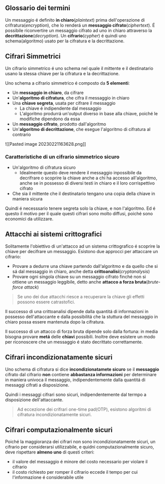 ## Glossario dei termini
Un messaggio é definito **in chiaro**(*plaintext*) prima dell'operazione di crifratura(*encryption*), che lo renderá un **messaggio cifrato**(*ciphertext*). É possibile riconvertire un messaggio cifrato ad uno in chiaro attraverso la **decrittazione**(*decryption*). Un **cifrario**(*cypher*) é quindi uno schema(algoritmo) usato per la cifratura e la decrittazione.
## Cifrari Simmetrici
Un cifrario simmetrico é uno schema nel quale il mittente e il destinatario usano la stessa chiave per la cifratura e la decrittazione.

Uno schema a cifrario simmetrico é composto da **5 elementi**:
- Un **messaggio in chiaro**, da cifrare
- Un'**algoritmo di cifratura**, che cifra il messaggio in chiaro
- Una **chiave segreta**, usata per cifrare il messaggio
	- La chiave é indipendente dal messaggio
	- L'algoritmo produrrá un'output diverso in base alla chiave, poiché le modifiche dipendono da essa
- Un **messaggio cifrato**, prodotto dall'algoritmo
- Un'**algoritmo di decrittazione**, che esegue l'algoritmo di cifratura al contrario

![[Pasted image 20230221163628.png]]

### Caratteristiche di un cifrario simmetrico sicuro
- Un'algoritmo di cifratura sicuro
	- Idealmente questo deve rendere il messaggio inpossibile da decrifrare o scoprire la chiave anche a chi ha accesso all'algoritmo, anche se in possesso di diversi testi in chiaro e il loro corrispettivo cifrato
- Che sia il mittente che il destinatario tengano una copia della chiave in maniera sicura

Quindi é necesssario tenere segreta solo la chiave, e non l'algoritmo. Ed é questo il motivo per il quale questi cifrari sono molto diffusi, poiché sono economici da utilizzare.

## Attacchi ai sistemi crittografici
Solitamente l'obiettivo di un'attacco ad un sistema crittografico é scoprire la chiave per decifrare un messaggio.
Esistono due approcci per attaccare un cifrario: 
- Provare a dedurre una chiave partendo dall'algoritmo e da quello che si sá dal messaggio in chiaro, anche detta **crittoanalisi**(*cryptanalysis*)
- Provare ogni singola chiave su un messaggio cifrato finché non si ottiene un messaggio leggibile, detto anche **attacco a forza bruta**(*brute-force attack*)

> Se uno dei due attacchi riesce a recuperare la chiave gli effetti possono essere catrastofici.

Il successo di una crittoanalisi dipende dalla quantitá di informazioni in possesso dell'attaccante e dalla possibilitá che la stuttura del messaggio in chiaro possa essere mantenuta dopo la cifratura.

Il successo di un attacco di forza bruta dipende solo dalla fortuna: in media bisogna provare **metá** delle **chiavi** possibili. Inoltre deve esistere un modo per riconoscere che un messaggio é stato decrittato correttamente.

## Cifrari incondizionatamente sicuri
Uno schema di cifratura si dice **incondizionatamete sicuro** se il **messaggio** cifrato dal cifrario **non** contiene **abbastanza informazioni** per determinare in maniera univoca il messaggio, indipendentemente dalla quantitá di messaggi cifrati a disposizione.

Quindi i messaggi cifrari sono sicuri, indipendentemente dal termpo a disposizione dell'attaccante.

> Ad eccezione dei crifrari one-time pad(OTP), esistono algoritmi di cifratura incondizionatamente sicuri.

## Cifrari computazionalmente sicuri
Poiché la maggioranza dei cifrari non sono incondizionatamente sicuri, un cifrario per considerarsi utilizzabile, e quidni computazionalmente sicuro, deve rispettare **almeno uno** di questi criteri:
- il valore del messaggio é minore del costo necessario per violare il cifrario
- il costo richiesto per romper il cifrario eccede il tempo per cui l'informazione é considerabile utile
